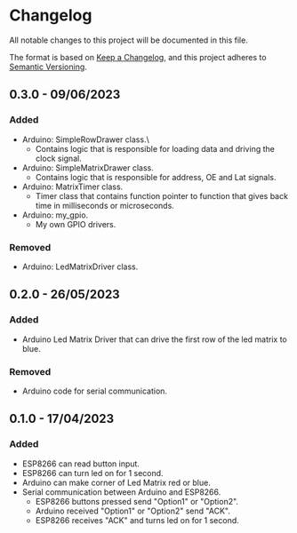 # Changelog

All notable changes to this project will be documented in this file.

The format is based on [Keep a Changelog](https://keepachangelog.com/en/1.0.0/),
and this project adheres to [Semantic Versioning](https://semver.org/spec/v2.0.0.html).

## 0.3.0 - 09/06/2023

### Added
* Arduino: SimpleRowDrawer class.\
  * Contains logic that is responsible for loading data and driving the clock signal.
* Arduino: SimpleMatrixDrawer class.
  * Contains logic that is responsible for address, OE and Lat signals.
* Arduino: MatrixTimer class.
  * Timer class that contains function pointer to function that gives back time in milliseconds or microseconds.
* Arduino: my_gpio.
  * My own GPIO drivers.

### Removed
* Arduino: LedMatrixDriver class.

## 0.2.0 - 26/05/2023

### Added
* Arduino Led Matrix Driver that can drive the first row of the led matrix to blue.

### Removed
* Arduino code for serial communication.

## 0.1.0 - 17/04/2023

### Added
* ESP8266 can read button input.
* ESP8266 can turn led on for 1 second.
* Arduino can make corner of Led Matrix red or blue.
* Serial communication between Arduino and ESP8266.
  * ESP8266 buttons pressed send "Option1" or "Option2".
  * Arduino received "Option1" or "Option2" send "ACK".
  * ESP8266 receives "ACK" and turns led on for 1 second.
